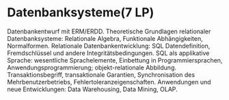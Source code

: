 # Datenbanksysteme(7 LP)
Datenbankentwurf mit ERM/ERDD. Theoretische Grundlagen relationaler Datenbanksysteme: Relationale Algebra, Funktionale Abhängigkeiten, Normalformen. Relationale Datenbankentwicklung: SQL Datendefinition, Fremdschlüssel und andere Integritätsbedingungen. SQL als applikative Sprache: wesentliche Sprachelemente, Einbettung in Programmiersprachen, Anwendungsprogrammierung; objekt-relationale Abbildung. Transaktionsbegriff, transaktionale Garantien, Synchronisation des Mehrbenutzerbetriebs, Fehlertoleranzeigenschaften. Anwendungen und neue Entwicklungen: Data Warehousing, Data Mining, OLAP.
